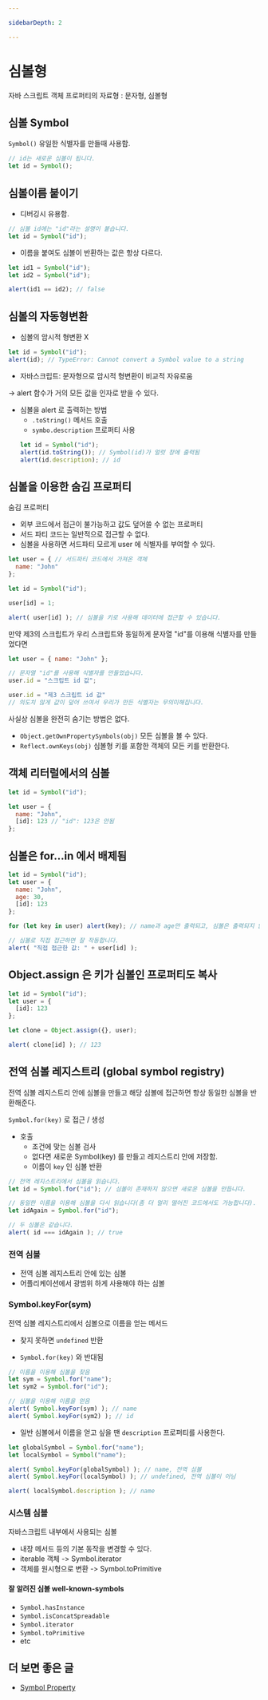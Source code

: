 ```yaml
---

sidebarDepth: 2

---
```


# 심볼형
자바 스크립트 객체 프로퍼티의 자료형 : 문자형, 심볼형

## 심볼 Symbol
`Symbol()` 유일한 식별자를 만들때 사용함.
```javascript
// id는 새로운 심볼이 됩니다.
let id = Symbol();
```

## 심볼이름 붙이기 
- 디버깅시 유용함.
```javascript
// 심볼 id에는 "id"라는 설명이 붙습니다.
let id = Symbol("id");
```
- 이름을 붙여도 심볼이 반환하는 값은 항상 다르다.
```javascript
let id1 = Symbol("id");
let id2 = Symbol("id");

alert(id1 == id2); // false
```

## 심볼의 자동형변환
- 심볼의 암시적 형변환 X

```javascript
let id = Symbol("id");
alert(id); // TypeError: Cannot convert a Symbol value to a string
```
- 자바스크립트: 문자형으로 암시적 형변환이 비교적 자유로움
 
-> alert 함수가 거의 모든 값을 인자로 받을 수 있다.

- 심볼을 alert 로 출력하는 방법
    - `.toString()` 메서드 호출
    - `symbo.description` 프로퍼티 사용
    ```javascript
    let id = Symbol("id");
    alert(id.toString()); // Symbol(id)가 얼럿 창에 출력됨
    alert(id.description); // id
    ```

## 심볼을 이용한 숨김 프로퍼티
숨김 프로퍼티
- 외부 코드에서 접근이 불가능하고 값도 덮어쓸 수 없는 프로퍼티
- 서드 파티 코드는 일반적으로 접근할 수 없다.
- 심볼을 사용하면 서드파티 모르게 user 에 식별자를 부여할 수 있다.
```javascript
let user = { // 서드파티 코드에서 가져온 객체
  name: "John"
};

let id = Symbol("id");

user[id] = 1;

alert( user[id] ); // 심볼을 키로 사용해 데이터에 접근할 수 있습니다.
```

만약 제3의 스크립트가 우리 스크립트와 동일하게 문자열 "id"를 이용해 식별자를 만들었다면
```javascript
let user = { name: "John" };

// 문자열 "id"를 사용해 식별자를 만들었습니다.
user.id = "스크립트 id 값";

user.id = "제3 스크립트 id 값"
// 의도치 않게 값이 덮어 쓰여서 우리가 만든 식별자는 무의미해집니다.
```

사실상 심볼을 완전히 숨기는 방법은 없다.
- `Object.getOwnPropertySymbols(obj)` 모든 심볼을 볼 수 있다.
- `Reflect.ownKeys(obj)` 심볼형 키를 포함한 객체의 모든 키를 반환한다.
 
## 객체 리터럴에서의 심볼
```javascript
let id = Symbol("id");

let user = {
  name: "John",
  [id]: 123 // "id": 123은 안됨
};
```
  
## 심볼은 for…in 에서 배제됨
```javascript
let id = Symbol("id");
let user = {
  name: "John",
  age: 30,
  [id]: 123
};

for (let key in user) alert(key); // name과 age만 출력되고, 심볼은 출력되지 않습니다.

// 심볼로 직접 접근하면 잘 작동합니다.
alert( "직접 접근한 값: " + user[id] );
```

## Object.assign 은 키가 심볼인 프로퍼티도 복사
```javascript
let id = Symbol("id");
let user = {
  [id]: 123
};

let clone = Object.assign({}, user);

alert( clone[id] ); // 123
```
  
## 전역 심볼 레지스트리 (global symbol registry)
전역 심볼 레지스트리 안에 심볼을 만들고 해당 심볼에 접근하면 항상 동일한 심볼을 반환해준다.

`Symbol.for(key)` 로 접근 / 생성
- 호출 
    - 조건에 맞는 심볼 검사  
    - 없다면 새로운 Symbol(key) 를 만들고 레지스트리 안에 저장함.
    - 이름이 `key` 인 심볼 반환
    
```javascript
// 전역 레지스트리에서 심볼을 읽습니다.
let id = Symbol.for("id"); // 심볼이 존재하지 않으면 새로운 심볼을 만듭니다.

// 동일한 이름을 이용해 심볼을 다시 읽습니다(좀 더 멀리 떨어진 코드에서도 가능합니다).
let idAgain = Symbol.for("id");

// 두 심볼은 같습니다.
alert( id === idAgain ); // true
```

### 전역 심볼
- 전역 심볼 레지스트리 안에 있는 심볼
- 어플리케이션에서 광범위 하게 사용해야 하는 심볼

### Symbol.keyFor(sym)
전역 심볼 레지스트리에서 심볼으로 이름을 얻는 메서드
- 찾지 못하면 `undefined` 반환

- `Symbol.for(key)` 와 반대됨

```javascript
// 이름을 이용해 심볼을 찾음
let sym = Symbol.for("name");
let sym2 = Symbol.for("id");

// 심볼을 이용해 이름을 얻음
alert( Symbol.keyFor(sym) ); // name
alert( Symbol.keyFor(sym2) ); // id
```
- 일반 심볼에서 이름을 얻고 싶을 땐 `description` 프로퍼티를 사용한다.
```javascript
let globalSymbol = Symbol.for("name");
let localSymbol = Symbol("name");

alert( Symbol.keyFor(globalSymbol) ); // name, 전역 심볼
alert( Symbol.keyFor(localSymbol) ); // undefined, 전역 심볼이 아님

alert( localSymbol.description ); // name
```

### 시스템 심볼
자바스크립트 내부에서 사용되는 심볼

- 내장 메서드 등의 기본 동작을 변경할 수 있다.
- iterable 객체 -> Symbol.iterator
- 객체를 원시형으로 변환 -> Symbol.toPrimitive
 
#### 잘 알려진 심볼 well-known-symbols
- `Symbol.hasInstance`
- `Symbol.isConcatSpreadable`
- `Symbol.iterator`
- `Symbol.toPrimitive`
- etc

더 보면 좋은 글
--
- [Symbol Property](https://catsbi.oopy.io/4a2ee1af-760e-4c13-b2db-ae31c39ce515)


